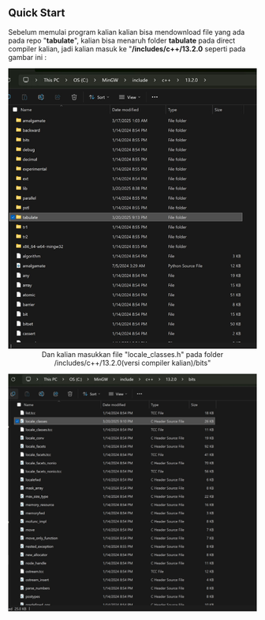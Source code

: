 ## Quick Start

Sebelum memulai program kalian kalian bisa mendownload file yang ada pada repo "**tabulate**", kalian bisa menaruh folder **tabulate** pada direct compiler kalian, jadi kalian masuk ke "**/includes/c++/13.2.0**
seperti pada gambar ini :
<p align="center">
     <img src="https://github.com/orkvacy/praktikum-apl/blob/main/images/filetabu.jpg"/>
Dan kalian masukkan file "locale_classes.h" pada folder /includes/c++/13.2.0(versi compiler kalian)/bits"
<p align="center">
     <img src="https://github.com/orkvacy/praktikum-apl/blob/main/images/filebits.jpg"/>

